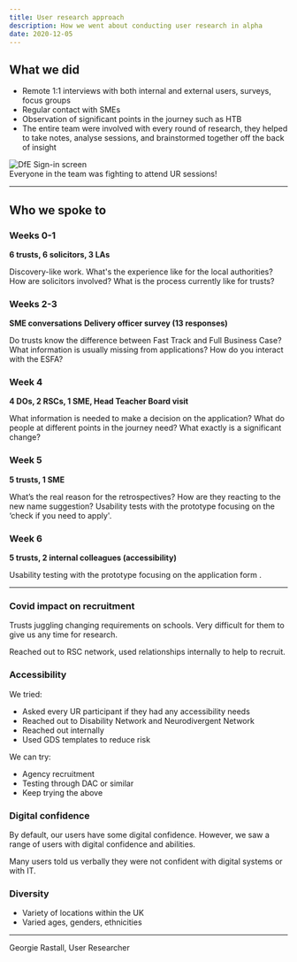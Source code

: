 ```yaml
---
title: User research approach
description: How we went about conducting user research in alpha
date: 2020-12-05
---
```


## What we did

* Remote 1:1 interviews with both internal and external users, surveys, focus groups 
* Regular contact with SMEs 
* Observation of significant points in the journey such as HTB
* The entire team were involved with every round of research, they helped to take notes, analyse sessions, and brainstormed together off the back of insight 

<img src="https://sdd-make-changes-design-history.netlify.app/images/team-chat-ur.png" max-height="80%" alt="DfE Sign-in screen"/>
<figcaption>Everyone in the team was fighting to attend UR sessions!</figcaption>

---

## Who we spoke to

### Weeks 0-1

**6 trusts, 6 solicitors, 3 LAs**

Discovery-like work.
What's the experience like for the local authorities?
How are solicitors involved?
What is the process currently like for trusts?

### Weeks 2-3

**SME conversations**
**Delivery officer survey (13 responses)**

Do trusts know the difference between Fast Track and Full Business Case? 
What information is usually missing from applications? 
How do you interact with the ESFA?

### Week 4

**4 DOs, 2 RSCs, 1 SME, Head Teacher Board visit**

What information is needed to make a decision on the application? 
What do people at different points in the journey need? 
What exactly is a significant change?

### Week 5

**5 trusts, 1 SME**

What’s the real reason for the retrospectives? 
How are they reacting to the new name suggestion? 
Usability tests with the prototype focusing on the ‘check if you need to apply'.

### Week 6

**5 trusts, 2 internal colleagues (accessibility)**

Usability testing with the prototype focusing on the application form .

---
### Covid impact on recruitment

Trusts juggling changing requirements on schools. Very difficult for them to give us any time for research. 

Reached out to RSC network, used relationships internally to help to recruit. 

### Accessibility

We tried: 
* Asked every UR participant if they had any accessibility needs
* Reached out to Disability Network and Neurodivergent Network
* Reached out internally
* Used GDS templates to reduce risk

We can try:
* Agency recruitment 
* Testing through DAC or similar 
* Keep trying the above

### Digital confidence

By default, our users have some digital confidence. However, we saw a range of users with digital confidence and abilities. 

Many users told us verbally they were not confident with digital systems or with IT. 

### Diversity

* Variety of locations within the UK 
* Varied ages, genders, ethnicities 

---

Georgie Rastall, User Researcher